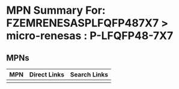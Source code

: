 



# MPN Summary For: FZEMRENESASPLFQFP487X7 > micro-renesas : P-LFQFP48-7X7

## MPNs
  

|MPN|Direct Links|Search Links|
| :--- | :--- | :--- |
||||
